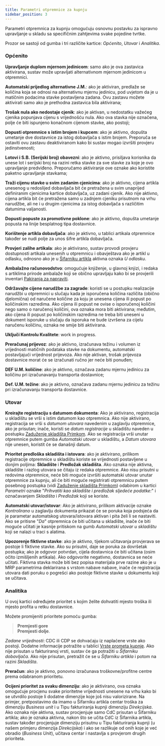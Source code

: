 ```yaml
---
title: Parametri otpremnice za kupnju
sidebar_position: 3
---
```


Parametri otpremnica za kupnju omogućuju osnovnu postavku za ispravno upravljanje u skladu sa specifičnim zahtjevima svake pojedine tvrtke.

Prozor se sastoji od gumba i tri različite kartice: *Općenito*, *Utovar* i *Analitika*.

### Općenito

**Upravljanje duplom mjernom jedinicom**: samo ako je ova zastavica aktivirana, sustav može upravljati alternativnom mjernom jedinicom u otpremnici.

**Automatski prijedlog alternativne J.M.**: ako je aktiviran, predlaže se količina koja se odnosi na alternativnu mjernu jedinicu, pod uvjetom da je u matičnim podacima stavke postavljena zadana. Ovu zastavu možete aktivirati samo ako je prethodna zastavica bila aktivirana;

**Trošak nula ako nedostaje cjenik**: ako je aktivan, u nedostatku važećeg cjenika popunjava cijenu s vrijednošću nula. Ako ova stavka nije označena, polje će biti ispunjeno konačnom cijenom stavke, ako postoji;  

**Dopusti otpremnice s istim brojem i kupcem**: ako je aktivno, dopušta umetanje dve dostavnice za istog dobavljača s istim brojem. Preporuča se ostaviti ovu zastavu deaktiviranom kako bi sustav mogao izvršiti provjeru jedinstvenosti;

**Lotovi i S.B. (Serijski broj) obavezni**: ako je aktivno, prisiljava korisnika da unese lot i serijski broj na razini retka stavke za sve stavke za koje je ovo upravljanje predviđeno. Preporučamo aktiviranje ove oznake ako koristite paketno upravljanje stavkama;

**Traži cijenu stavke u svim zadanim cjenicima**: ako je aktivno, cijena artikla unesenog u redoslijed dobavljača bit će pretražena u svim unaprijed definiranim cjenicima kartice dobavljača, uz zadani cjenik. Ako nije aktivno, cijena artikla bit će pretražena samo u zadnjem cjeniku prisutnom na vrhu narudžbe, ali ne i u drugim cjenicima za istog dobavljača s različitim datumima valjanosti.

**Dopusti popuste za promotivne poklone**: ako je aktivno, dopušta umetanje popusta na linije besplatnog tipa dostavnice. 

**Korištenje artikla dobavljača**: ako je aktivno, u tablici artikala otpremnice također se nudi polje za unos šifre artikla dobavljača.

**Provjeri zalihe artikala**: ako je aktivirano, sustav provodi provjeru dostupnosti artikala unesenih u otpremnicu i obavještava ako je artikl u odlasku, odnosno ako je u [Šifarniku artikla](/docs/erp-home/registers/items/create-new-items) aktivna oznaka *U odlasku*.

**Ambalažno računovodstvo**: omogućuje knjiženje, u glavnoj knjizi, i redaka s artiklima prirode ambalaže koji se obično upravljaju kako bi se provjerili inventari [Pakiranja za napraviti](/docs/configurations/tables/logistics/package-to-be-returned).

**Održavajte cijene narudžbe za zagrade**: koristi se u postupku realizacije narudžbi u otpremnici u slučaju kada je isporučena količina različita (obično djelomična) od naručene količine za koju je unesena cijena ili popust po količinskim razredima. Ako cijena ili popust ne ovise o isporučenoj količini nego samo o naručenoj količini, ova oznaka mora biti aktivirana; međutim, ako cijena ili popust po količinskim razredima ne treba biti uneseni u dokument isporuke u slučaju da isporuka ne bude izvršena za cijelu naručenu količinu, oznaka ne smije biti aktivirana.

**Uključi Kontrolu Kvalitete**: work in progress.

**Preračunaj prijevoz**: ako je aktivno, izračunava težinu i volumen iz vrijednosti matičnih podataka stavke na dokumentu, automatski postavljajući vrijednost prijevoza. Ako nije aktivan, trošak prijevoza dostavnice morat će se izračunati ručno jer neće biti ponuđen;  

**DEF U.M. količine**: ako je aktivno, označava zadanu mjernu jedinicu za količinu pri izračunavanju transporta dostavnice;  

**Def. U.M. težine**: ako je aktivno, označava zadanu mjernu jedinicu za težinu pri izračunavanju transporta dostavnice. 

### Utovar

**Kreirajte registraciju s datumom dokumenta**: Ako je aktivirano, registracija u skladištu se vrši s istim datumom kao otpremnica. Ako nije aktivirano, registracija se vrši s *datumom utovara* navedenim u zaglavlju otpremnice, ako je prisutan; inače, koristi se *datum registracije* u skladištu naveden u postupku [Zaduženje skladišta Primkom](/docs/purchase/purchase-delivery-note/procedures/load-delivery-notes-on-warehouse). Ako se registracija vrši unutar otpremnice putem gumba *Automatski utovar* u skladištu, a *Datum utovara* nije unesen, koristit će se današnji datum.

**Prioritet predloška skladišta i istovara**: ako je aktivirano, prilikom registracije otpremnice u skladištu koriste se vrijednosti postavljene u donjim poljima: **Skladište** i **Predložak skladišta**. Ako oznaka nije aktivna, skladište i razlog utovara se čitaju iz redaka otpremnice. Ako nisu prisutni u redovima otpremnice, neće biti moguće izvršiti automatski utovar unutar otpremnice za kupnju, ali će biti moguće registrirati otpremnicu putem posebnog postupka (vidi [Zaduženje skladišta Primkom](/docs/purchase/purchase-delivery-note/procedures/load-delivery-notes-on-warehouse)) odabirom u kartici *Parametri* oznake  "*Prihvatiti kao skladište i predložak sljedeće podatke:*" i označavanjem *Skladišta* i *Predložak* koji se koriste. 

**Automatski utovar/istovar**: Ako je aktivirano, prilikom aktivacije oznake *Kontrolirano* u zaglavlju dokumenta prikazat će se poruka koja podsjeća da je parametar automatskog utovara/istovara aktivan i pita želi li se nastaviti. Ako se pritisne "*Da*" otpremnica će biti učitana u skladište, inače će biti moguće učitati je kasnije pritiskom na gumb *Automatski utovar u skladištu* koji se nalazi u traci s alatima.

**Upozorenje fiktivne stavke**: ako je aktivno, tijekom učitavanja provjerava se postoje li fiktivne stavke. Ako su prisutni, daje se poruka za dovršetak postupka; ako je odgovor potvrdan, cijela dostavnica će biti učitana (osim očito izmišljenih artikala). Ako odgovorite negativno, dostavnica se neće učitati. Fiktivna stavka može biti bez popisa materijala prve razine ako je u MRP parametrima deklarirana s vrstom nabave nabave, inače će registracija utovara dati poruku o pogrešci ako postoje fiktivne stavke u dokumentu koji se učitava.

### Analitika

U ovoj kartici određujete prioritet s kojim želite dohvatiti mjesto troška ili mjesto profita u retku dostavnice.

Možete promijeniti prioritete pomoću gumba:  

> **Premjesti gore**       
> **Premjesti dolje**.

*Zadane vrijednosti*: CDC ili CDP se dohvaćaju iz naplaćene vrste ako postoji. Dodatne informacije potražite u tablici [Vrste prometa kupnje](/docs/configurations/tables/purchase/purchase-invoices-type). Ako nije prisutan u fakturiranoj vrsti, sustav će ga potražiti u *Šifarniku dobavljača*. Ako nije prisutan, pretražit će se u *Šifarniku artikla* i potom na razini *Skladišta*.

**Preračun**: ako je aktivno, ponovno izračunava troškovne/profitne centre prema odabranom prioritetu.

**Ocijeni prioritet za svaku dimenziju**: ako je aktivirano, ova oznaka omogućuje procjenu svake prioritetne vrijednosti unesene na vrhu kako bi se utvrdilo postoje li dodatne dimenzije koje još nisu valorizirane. Na primjer, pretpostavimo da imamo u Šifarniku artikla centar troška za dimenziju *Business unit* i u Tipu fakturiranja kupnji dimenziju *Direkcijska*. Ako oznaka nije aktivna, sustav procjenjuje samo CdC prisutan u Šifarniku artikla; ako je oznaka aktivna, nakon što se učita CdC iz Šifarnika artikla, sustav također procjenjuje dimenziju prisutnu u Tipu fakturiranja kupnji (u našem primjeru dimenzija *Direkcijska*) i ako se razlikuje od onih koje je već obradio (*Business Unit*), učitava centar i nastavlja s provjerom drugih prioriteta.